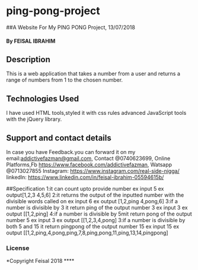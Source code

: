 # ping-pong-project
##A Website For My PING PONG Project, 13/07/2018
#### By **FEISAL IBRAHIM**

## Description
This is a web application that takes a number from a user and returns a range of numbers from 1 to the chosen number.
## Technologies Used
I have used HTML tools,styled it with css rules advanced JavaScript tools with the jQuery library.
## Support and contact details
In case you have Feedback.you can forward it on my email:addictivefazman@gmail.com,
Contact @0740623699,
Online Platforms,Fb https://www.facebook.com/addictivefazman,
                Watsapp @0713027855  Instagram: https://www.instagram.com/real-side-nigga/
                linkedln: https://www.linkedin.com/in/feisal-ibrahim-05594615b/

##Specification
1:it can count upto provide number
ex input 5
ex output[1,2,3 4,5,6]
2:it returns the output of the inputted number with the divisible words called on
ex input 6
ex output  [1,2,ping 4,pong,6]
3:if a number is divisible by 3 it return ping of the output number 3
ex input 3
ex output [[1,2,ping]
4:if a number is divisible by 5mit return pong of the output number 5
ex input 3
ex output [[1,2,3,4,pong]
3:if a number is divisible by both 5 and 15 it return pingpong of the output number 15
ex input 15
ex output [[1,2,ping,4,pong,ping,7,8,ping,pong,11,ping,13,14,pingpong]



### License
*Copyright Feisal 2018 ****
